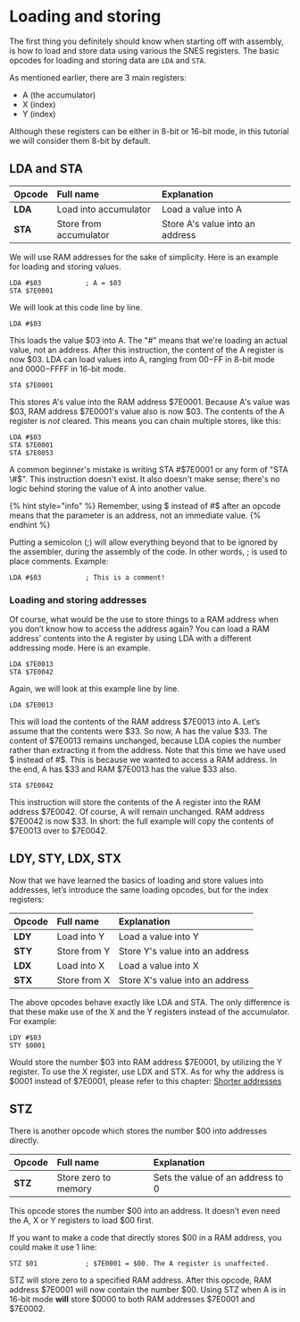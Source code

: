 # Loading and storing

The first thing you definitely should know when starting off with assembly, is how to load and store data using various the SNES registers. The basic opcodes for loading and storing data are `LDA` and `STA`.

As mentioned earlier, there are 3 main registers:

* A \(the accumulator\)
* X \(index\)
* Y \(index\)

Although these registers can be either in 8-bit or 16-bit mode, in this tutorial we will consider them 8-bit by default.

## LDA and STA

| Opcode | Full name | Explanation |
| :--- | :--- | :--- |
| **LDA** | Load into accumulator | Load a value into A |
| **STA** | Store from accumulator | Store A's value into an address |

We will use RAM addresses for the sake of simplicity. Here is an example for loading and storing values.

```text
LDA #$03           ; A = $03
STA $7E0001
```

We will look at this code line by line.

```text
LDA #$03
```

This loads the value $03 into A. The "\#" means that we're loading an actual value, not an address. After this instruction, the content of the A register is now $03. LDA can load values into A, ranging from $00-$FF in 8-bit mode and $0000-$FFFF in 16-bit mode.

```text
STA $7E0001
```

This stores A's value into the RAM address $7E0001. Because A's value was $03, RAM address $7E0001's value also is now $03. The contents of the A register is _not_ cleared. This means you can chain multiple stores, like this:

```text
LDA #$03
STA $7E0001
STA $7E0053
```

A common beginner's mistake is writing STA \#$7E0001 or any form of "STA \#$". This instruction doesn't exist. It also doesn't make sense; there's no logic behind storing the value of A into another value.

{% hint style="info" %}
Remember, using $ instead of \#$ after an opcode means that the parameter is an address, not an immediate value.
{% endhint %}

Putting a semicolon \(;\) will allow everything beyond that to be ignored by the assembler, during the assembly of the code. In other words, ; is used to place comments. Example:

```text
LDA #$03           ; This is a comment!
```

### Loading and storing addresses

Of course, what would be the use to store things to a RAM address when you don’t know how to access the address again? You can load a RAM address’ contents into the A register by using LDA with a different addressing mode. Here is an example.

```text
LDA $7E0013
STA $7E0042
```

Again, we will look at this example line by line.

```text
LDA $7E0013
```

This will load the contents of the RAM address $7E0013 into A. Let’s assume that the contents were $33. So now, A has the value $33. The content of $7E0013 remains unchanged, because LDA copies the number rather than extracting it from the address. Note that this time we have used $ instead of \#$. This is because we wanted to access a RAM address. In the end, A has $33 and RAM $7E0013 has the value $33 also.

```text
STA $7E0042
```

This instruction will store the contents of the A register into the RAM address $7E0042. Of course, A will remain unchanged. RAM address $7E0042 is now $33. In short: the full example will copy the contents of $7E0013 over to $7E0042.

## LDY, STY, LDX, STX

Now that we have learned the basics of loading and store values into addresses, let’s introduce the same loading opcodes, but for the index registers:

| Opcode | Full name | Explanation |
| :--- | :--- | :--- |
| **LDY** | Load into Y | Load a value into Y |
| **STY** | Store from Y | Store Y's value into an address |
| **LDX** | Load into X | Load a value into X |
| **STX** | Store from X | Store X's value into an address |

The above opcodes behave exactly like LDA and STA. The only difference is that these make use of the X and the Y registers instead of the accumulator. For example:

```text
LDY #$03
STY $0001
```

Would store the number $03 into RAM address $7E0001, by utilizing the Y register. To use the X register, use LDX and STX. As for why the address is $0001 instead of $7E0001, please refer to this chapter: [Shorter addresses](shorter-addresses.md)

## STZ

There is another opcode which stores the number $00 into addresses directly.

| Opcode | Full name | Explanation |
| :--- | :--- | :--- |
| **STZ** | Store zero to memory | Sets the value of an address to 0 |

This opcode stores the number $00 into an address. It doesn’t even need the A, X or Y registers to load $00 first.

If you want to make a code that directly stores $00 in a RAM address, you could make it use 1 line:

```text
STZ $01            ; $7E0001 = $00. The A register is unaffected.
```

STZ will store zero to a specified RAM address. After this opcode, RAM address $7E0001 will now contain the number $00. Using STZ when A is in 16-bit mode **will** store $0000 to both RAM addresses $7E0001 and $7E0002.

